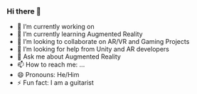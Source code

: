 ### Hi there 👋

- 🔭 I’m currently working on 
- 🌱 I’m currently learning Augmented Reality
- 👯 I’m looking to collaborate on AR/VR and Gaming Projects
- 🤔 I’m looking for help from Unity and AR developers
- 💬 Ask me about Augmented Reality
- 📫 How to reach me: ...
- 😄 Pronouns: He/Him
- ⚡ Fun fact: I am a guitarist

